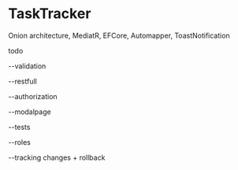 # TaskTracker

Onion architecture, MediatR, EFCore, Automapper, ToastNotification

todo

--validation

--restfull

--authorization

--modalpage

--tests

--roles

--tracking changes + rollback

